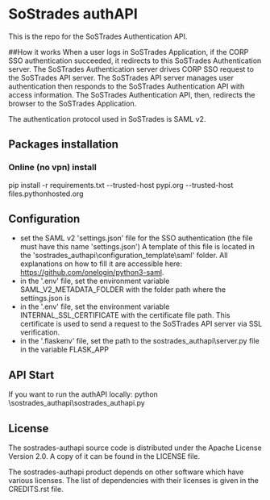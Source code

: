 # SoStrades authAPI

This is the repo for the SoSTrades Authentication API.

##How it works
  When a user logs in SoSTrades Application, if the CORP SSO authentication succeeded, it redirects to this SoSTrades Authentication server.
The SoSTrades Authentication server drives CORP SSO request to the SoSTrades API server. 
The SoSTrades API server manages user authentication then responds to the SoSTrades Authentication API with access information.
The SoSTrades Authentication API, then, redirects the browser to the SoSTrades Application.

The authentication protocol used in SoSTrades is SAML v2.

## Packages installation
### Online (no vpn) install
pip install -r requirements.txt --trusted-host pypi.org --trusted-host files.pythonhosted.org 

## Configuration
- set the SAML v2 'settings.json' file for the SSO authentication (the file must have this name 'settings.json')
A template of this file is located in the 'sostrades_authapi\configuration_template\saml' folder.
All explanations on how to fill it are accessible here: https://github.com/onelogin/python3-saml.
- in the '.env' file, set the environment variable SAML_V2_METADATA_FOLDER with the folder path where the settings.json is
- in the '.env' file, set the environment variable INTERNAL_SSL_CERTIFICATE with the certificate file path. 
This certificate is used to send a request to the SoSTrades API server via SSL verification.
- in the '.flaskenv' file, set the path to the sostrades_authapi\server.py file in the variable FLASK_APP

## API Start
If you want to run the authAPI locally:
python \sostrades_authapi\sostrades_authapi.py

## License
The sostrades-authapi source code is distributed under the Apache License Version 2.0.
A copy of it can be found in the LICENSE file.

The sostrades-authapi product depends on other software which have various licenses.
The list of dependencies with their licenses is given in the CREDITS.rst file.